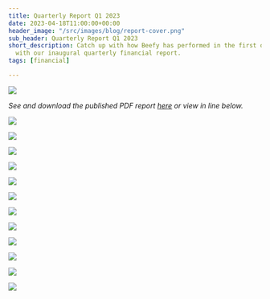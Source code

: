 ```yaml
---
title: Quarterly Report Q1 2023
date: 2023-04-18T11:00:00+00:00
header_image: "/src/images/blog/report-cover.png"
sub_header: Quarterly Report Q1 2023
short_description: Catch up with how Beefy has performed in the first quarter of 2023
  with our inaugural quarterly financial report.
tags: [financial]

---
```

![](/src/images/blog/report-cover.png)

_See and download the published PDF report_ [_here_](https://docdro.id/Ds2ZSwS) _or view in line below._

  
![](/src/images/blog/frame_1.jpg)

![](/src/images/blog/frame_2.jpg)

![](/src/images/blog/frame_3.jpg)

![](/src/images/blog/frame_4.jpg)

![](/src/images/blog/frame_5.jpg)

![](/src/images/blog/frame_6.jpg)

![](/src/images/blog/frame_7.jpg)

![](/src/images/blog/frame_8.jpg)

![](/src/images/blog/frame_9.jpg)

![](/src/images/blog/frame_10.jpg)

![](/src/images/blog/frame_11.jpg)

![](/src/images/blog/frame_12.jpg)